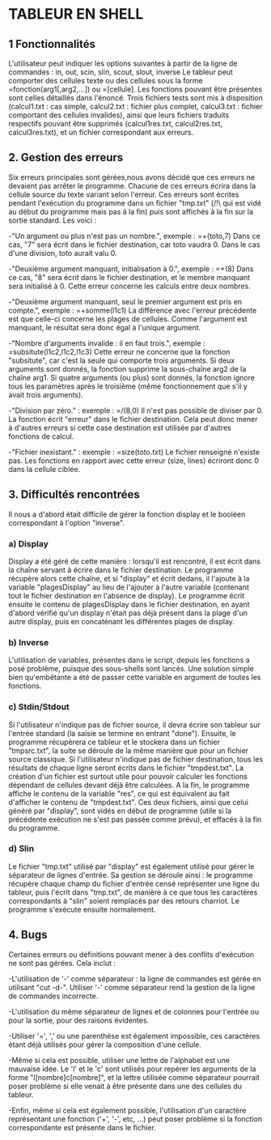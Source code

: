 # TABLEUR EN SHELL


## 1 Fonctionnalités

L'utilisateur peut indiquer les options suivantes à partir de la ligne de commandes :
in, out, scin, slin, scout, slout, inverse
Le tableur peut comporter des cellules texte ou des cellules sous la forme =fonction(arg1[,arg2,...]) ou =[cellule]. Les fonctions pouvant être présentes sont celles détaillés dans l'énoncé. Trois fichiers tests sont mis à disposition (calcul1.txt : cas simple, calcul2.txt : fichier plus complet, calcul3.txt : fichier comportant des cellules invalides), ainsi que leurs fichiers traduits respectifs pouvant être supprimés (calcul1res.txt, calcul2res.txt, calcul3res.txt), et un fichier correspondant aux erreurs.


## 2. Gestion des erreurs

Six erreurs principales sont gérées,nous avons décidé que ces erreurs ne devaient pas arrêter le programme. Chacune de ces erreurs écrira dans la cellule source du texte variant selon l'erreur.
Ces erreurs sont écrites pendant l'exécution du programme dans un fichier "tmp.txt" (/!\ qui est vidé au début du programme mais pas à la fin) puis sont affichés à la fin sur la sortie standard. Les voici :

-"Un argument ou plus n'est pas un nombre.", exemple : =+(toto,7)
Dans ce cas, "7" sera écrit dans le fichier destination, car toto vaudra 0. Dans le cas d'une division, toto aurait valu 0.

-"Deuxième argument manquant, initialisation à 0.", exemple : =+(8)
Dans ce cas, "8" sera écrit dans le fichier destination, et le membre manquant sera initialisé à 0.
Cette erreur concerne les calculs entre deux nombres.

-"Deuxième argument manquant, seul le premier argument est pris en compte.", exemple : =+somme(l1c1)
La différence avec l'erreur précédente est que celle-ci concerne les plages de cellules. Comme l'argument est manquant, le résultat sera donc égal à l'unique argument.

-"Nombre d'arguments invalide : il en faut trois.", exemple : =subsitute(l1c2,l1c2,l1c3)
Cette erreur ne concerne que la fonction "subsitute", car c'est la seule qui comporte trois arguments. Si deux arguments sont donnés, la fonction supprime la sous-chaîne arg2 de la chaîne arg1. Si quatre arguments (ou plus) sont donnés, la fonction ignore tous les paramètres après le troisième (même fonctionnement que s'il y avait trois arguments).

-"Division par zéro." : exemple : =/(8,0)
Il n'est pas possible de diviser par 0. La fonction écrit "erreur" dans le fichier destination. Cela peut donc mener à d'autres erreurs si cette case destination est utilisée par d'autres fonctions de calcul.

-"Fichier inexistant." : exemple : =size(toto.txt)
Le fichier renseigné n'existe pas. Les fonctions en rapport avec cette erreur (size, lines) écriront donc 0 dans la cellule ciblée.


## 3. Difficultés rencontrées

Il nous a d'abord était difficile de gérer la fonction display et le booléen correspondant à l'option "inverse".

### a) Display
Display a été géré de cette manière : lorsqu'il est rencontré, il est écrit dans la chaîne servant à écrire dans le fichier destination. Le programme récupère alors cette chaîne, et si "display" et écrit dedans, il l'ajoute à la variable "plagesDisplay" au lieu de l'ajouter à l'autre variable (contenant tout le fichier destination en l'absence de display). Le programme écrit ensuite le contenu de plagesDisplay dans le fichier destination, en ayant d'abord vérifié qu'un display n'était pas déjà présent dans la plage d'un autre display, puis en concaténant les différentes plages de display.

### b) Inverse
L'utilisation de variables, présentes dans le script, depuis les fonctions a posé problème, puisque des sous-shells sont lancés. Une solution simple bien qu'embêtante a été de passer cette variable en argument de toutes les fonctions.

### c) Stdin/Stdout
Si l'utilisateur n'indique pas de fichier source, il devra écrire son tableur sur l'entrée standard (la saisie se termine en entrant "done"). Ensuite, le programme récupèrera ce tableur et le stockera dans un fichier "tmpsrc.txt", la suite se déroule de la même manière que pour un fichier source classique.
Si l'utilisateur n'indique pas de fichier destination, tous les résultats de chaque ligne seront écrits dans le fichier "tmpdest.txt". La création d'un fichier est surtout utile pour pouvoir calculer les fonctions dépendant de cellules devant déjà être calculées. A la fin, le programme affiche le contenu de la variable "res", ce qui est équivalent au fait d'afficher le contenu de "tmpdest.txt".
Ces deux fichiers, ainsi que celui généré par "display", sont vidés en début de programme (utile si la précédente exécution ne s'est pas passée comme prévu), et effacés à la fin du programme.

### d) Slin
Le fichier "tmp.txt" utilisé par "display" est également utilisé pour gérer le séparateur de lignes d'entrée. Sa gestion se déroule ainsi : le programme récupère chaque champ du fichier d'entrée censé représenter une ligne du tableur, puis l'écrit dans "tmp.txt", de manière à ce que tous les caractères correspondants à "slin" soient remplacés par des retours charriot. Le programme s'exécute ensuite normalement.


## 4. Bugs

Certaines erreurs ou définitions pouvant mener à des conflits d'exécution ne sont pas gérées.
Cela inclut :

-L'utilisation de '-' comme séparateur : la ligne de commandes est gérée en utilisant "cut -d-". Utiliser '-' comme séparateur rend la gestion de la ligne de commandes incorrecte.

-L'utilisation du même séparateur de lignes et de colonnes pour l'entrée ou pour la sortie, pour des raisons évidentes.

-Utiliser '=', ',' ou une parenthèse est également impossible, ces caractères étant déjà utilisés pour gérer la composition d'une cellule.

-Même si cela est possible, utiliser une lettre de l'alphabet est une mauvaise idée. Le 'l' et le 'c' sont utilisés pour repérer les arguments de la forme "l[nombre]c[nombre]", et la lettre utilisée comme séparateur pourrait poser problème si elle venait à être présente dans une des cellules du tableur.

-Enfin, même si cela est également possible, l'utilisation d'un caractère représentant une fonction ('+', '-', etc, ...) peut poser problème si la fonction correspondante est présente dans le fichier.
